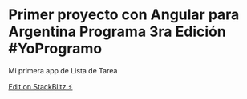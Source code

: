# Primer proyecto con Angular para Argentina Programa 3ra Edición #YoProgramo
Mi primera app de Lista de Tarea


[Edit on StackBlitz ⚡️](https://stackblitz.com/edit/task-list-angular-ivy)